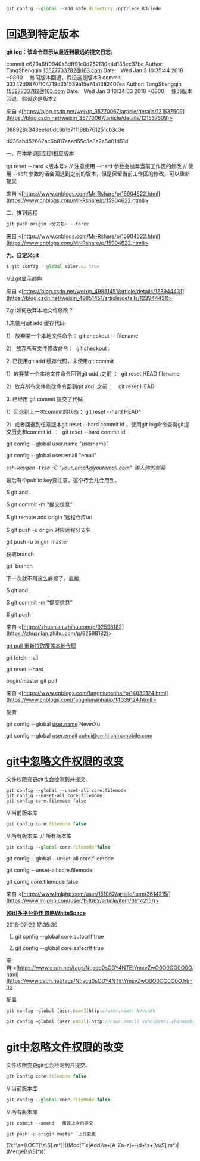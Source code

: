 

```JavaScript
git config --global --add safe.directory /opt/lede_K3/lede
```

# 回退到特定版本

**git log：该命令显示从最近到最远的提交日志。**

commit e620a6ff0940a8dff91e0d252f30e4d138ec37be Author: TangShengqin [15527733782@163.com](mailto:15527733782@163.com) Date:   Wed Jan 3 10:35:44 2018 +0800     练习版本回退，假设这是版本3 commit 33342d9870f104719d351539a15e74a1382407ea Author: TangShengqin [15527733782@163.com](mailto:15527733782@163.com) Date:   Wed Jan 3 10:34:03 2018 +0800     练习版本回退，假设这是版本2

来自 <[https://blog.csdn.net/weixin_35770067/article/details/121537509](https://blog.csdn.net/weixin_35770067/article/details/121537509)>

088928c343ee1d0dc6b1e7f1198b761251cb3c3e

d035ab452682ac6b817eaed55c3e8a2a5401d51d

一、在本地退回到到相应版本

git reset --hard <版本号> // 注意使用 --hard 参数会抛弃当前工作区的修改 // 使用 --soft 参数的话会回退到之前的版本，但是保留当前工作区的修改，可以重新提交

来自 <[https://www.cnblogs.com/Mr-Rshare/p/15904622.html](https://www.cnblogs.com/Mr-Rshare/p/15904622.html)>

二、推到远程

```JavaScript
git push origin <分支名> --force
```

来自 <[https://www.cnblogs.com/Mr-Rshare/p/15904622.html](https://www.cnblogs.com/Mr-Rshare/p/15904622.html)>

**九、自定义git**

```JavaScript
$ git config --global color.ui true
```

//让git显示颜色

来自 <[https://blog.csdn.net/weixin_49851451/article/details/123944431](https://blog.csdn.net/weixin_49851451/article/details/123944431)>

7.git如何放弃本地文件修改？

1.未使用git add 缓存代码

1） 放弃某一个本地文件命令： git checkout -- filename

2） 放弃所有文件修改命令：  git checkout .

2. 已使用git add 缓存代码，未使用git commit

1）放弃某一个本地文件命令回到git add .之前 ：  git reset HEAD filename

2）放弃所有文件修改命令回到git add .之前：    git reset HEAD

3. 已经用 git commit 提交了代码

1）回退到上一次commit的状态： git reset --hard HEAD^

2）或者回退到任意版本git reset --hard commit id ，使用git log命令查看git提交历史和commit id  ：  git reset --hard commit id



git config --global user.name "username"

git config --global user.email "email"

*ssh-keygen -t rsa -C "[your_email@youremail.com](mailto:your_email@youremail.com)"  输入你的邮箱*

最后有个public key要注意，这个待会儿会用到。

$ git add .

$ git commit -m "提交信息"

$ git remote add origin '远程仓库url'

$ git push -u origin 对应远程分支名

git push -u origin  master

获取branch

git  branch

下一次就不用这么麻烦了，直接;

$ git add .

$ git commit -m "提交信息"

$ git push

来自 <[https://zhuanlan.zhihu.com/p/92598182](https://zhuanlan.zhihu.com/p/92598182)>

[git pull 重新拉取覆盖本地代码](https://www.cnblogs.com/fangniunanhai/p/14039124.html)

git fetch --all

git reset --hard

origin/master git pull

来自 <[https://www.cnblogs.com/fangniunanhai/p/14039124.html](https://www.cnblogs.com/fangniunanhai/p/14039124.html)>

配置

git config --global [user.name](http://user.name/) NevinXu

git config --global [user.email](http://user.email/) [xuhui@cmhi.chinamobile.com](mailto:xuhui@cmhi.chinamobile.com)

# [git中忽略文件权限的改变](https://www.cnblogs.com/pengdonglin137/articles/15067188.html)

文件权限变更git也会检测到并提交。

```Plain Text
git config --global --unset-all core.filemode
git config --unset-all core.filemode
git config core.filemode false
```

// 当前版本库


```JavaScript
git config core.filemode false 
```

// 所有版本库  // 所有版本库

```JavaScript
git config --global core.filemode false 
```

git config --global --unset-all core.filemode 

git config --unset-all core.filemode 

git config core.filemode false

来自 <[https://www.lmlphp.com/user/151062/article/item/3614215/](https://www.lmlphp.com/user/151062/article/item/3614215/)>

**[[Git]多平台协作 忽略WhiteSpace](https://blog.csdn.net/aa1358075776/article/details/81156648)**

2018-07-22 17:35:30

1. git config --global core.autocrlf true

2. git config --global core.safecrlf true

来自 <[https://www.csdn.net/tags/Ntjacg0sODY4NTEtYmxvZwO0O0OO0O0O.html](https://www.csdn.net/tags/Ntjacg0sODY4NTEtYmxvZwO0O0OO0O0O.html)>

配置

```JavaScript
git config —global [user.name](http://user.name) NevinXu
```

```JavaScript
git config —global [user.email](http://user.email) xuhui@cmhi.chinamobile.com
```

# **[git中忽略文件权限的改变](https://www.cnblogs.com/pengdonglin137/articles/15067188.html)**

文件权限变更git也会检测到并提交。

```JavaScript
git config core.filemode false 
```

// 当前版本库

```JavaScript
git config --global core.fileMode false 
```

// 所有版本库

```JavaScript
git commit --amend   覆盖上次的提交 
```

```JavaScript
git push -u origin master  上传变更
```

(?i:^\s*((OCT[\s\S].m*)|((Mod|Fix|Add)\s+[A-Za-z]+-\d+\s+[\s\S].m*)|(Merge[\s\S]*)))

